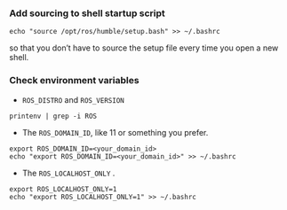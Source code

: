 ### Add sourcing to shell startup script
```shell
echo "source /opt/ros/humble/setup.bash" >> ~/.bashrc
```
so that you don’t  have to source the setup file every time you open a new shell.
### Check environment variables
- `ROS_DISTRO` and `ROS_VERSION`
```shell
printenv | grep -i ROS
```
- The `ROS_DOMAIN_ID`, like 11 or something you prefer.
```shell
export ROS_DOMAIN_ID=<your_domain_id>
echo "export ROS_DOMAIN_ID=<your_domain_id>" >> ~/.bashrc
```
- The `ROS_LOCALHOST_ONLY` .
```shell
export ROS_LOCALHOST_ONLY=1
echo "export ROS_LOCALHOST_ONLY=1" >> ~/.bashrc
```